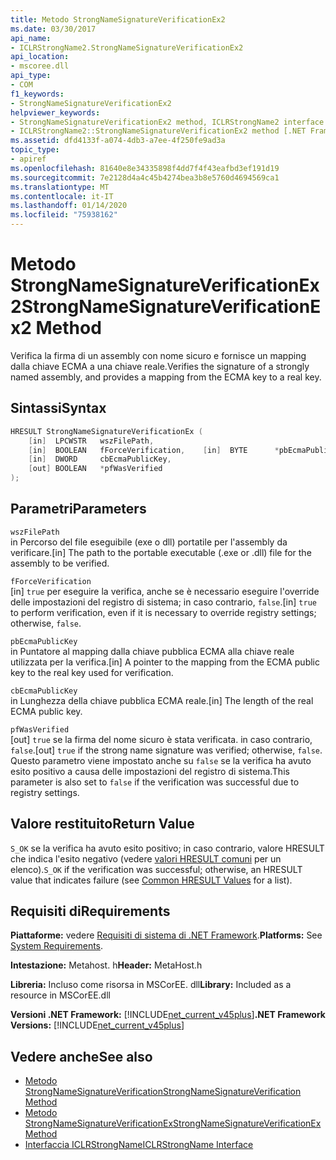 ```yaml
---
title: Metodo StrongNameSignatureVerificationEx2
ms.date: 03/30/2017
api_name:
- ICLRStrongName2.StrongNameSignatureVerificationEx2
api_location:
- mscoree.dll
api_type:
- COM
f1_keywords:
- StrongNameSignatureVerificationEx2
helpviewer_keywords:
- StrongNameSignatureVerificationEx2 method, ICLRStrongName2 interface [.NET Framework hosting]
- ICLRStrongName2::StrongNameSignatureVerificationEx2 method [.NET Framework hosting]
ms.assetid: dfd4133f-a074-4db3-a7ee-4f250fe9ad3a
topic_type:
- apiref
ms.openlocfilehash: 81640e8e34335898f4dd7f4f43eafbd3ef191d19
ms.sourcegitcommit: 7e2128d4a4c45b4274bea3b8e5760d4694569ca1
ms.translationtype: MT
ms.contentlocale: it-IT
ms.lasthandoff: 01/14/2020
ms.locfileid: "75938162"
---
```

# <a name="strongnamesignatureverificationex2-method"></a><span data-ttu-id="ca955-102">Metodo StrongNameSignatureVerificationEx2</span><span class="sxs-lookup"><span data-stu-id="ca955-102">StrongNameSignatureVerificationEx2 Method</span></span>
<span data-ttu-id="ca955-103">Verifica la firma di un assembly con nome sicuro e fornisce un mapping dalla chiave ECMA a una chiave reale.</span><span class="sxs-lookup"><span data-stu-id="ca955-103">Verifies the signature of a strongly named assembly, and provides a mapping from the ECMA key to a real key.</span></span>  
  
## <a name="syntax"></a><span data-ttu-id="ca955-104">Sintassi</span><span class="sxs-lookup"><span data-stu-id="ca955-104">Syntax</span></span>  
  
```cpp  
HRESULT StrongNameSignatureVerificationEx (  
    [in]  LPCWSTR   wszFilePath,  
    [in]  BOOLEAN   fForceVerification,    [in]  BYTE      *pbEcmaPublicKey,  
    [in]  DWORD     cbEcmaPublicKey,  
    [out] BOOLEAN   *pfWasVerified  
);  
```  
  
## <a name="parameters"></a><span data-ttu-id="ca955-105">Parametri</span><span class="sxs-lookup"><span data-stu-id="ca955-105">Parameters</span></span>  
 `wszFilePath`  
 <span data-ttu-id="ca955-106">in Percorso del file eseguibile (exe o dll) portatile per l'assembly da verificare.</span><span class="sxs-lookup"><span data-stu-id="ca955-106">[in] The path to the portable executable (.exe or .dll) file for the assembly to be verified.</span></span>  
  
 `fForceVerification`  
 <span data-ttu-id="ca955-107">[in] `true` per eseguire la verifica, anche se è necessario eseguire l'override delle impostazioni del registro di sistema; in caso contrario, `false`.</span><span class="sxs-lookup"><span data-stu-id="ca955-107">[in] `true` to perform verification, even if it is necessary to override registry settings; otherwise, `false`.</span></span>  
  
 `pbEcmaPublicKey`  
 <span data-ttu-id="ca955-108">in Puntatore al mapping dalla chiave pubblica ECMA alla chiave reale utilizzata per la verifica.</span><span class="sxs-lookup"><span data-stu-id="ca955-108">[in] A pointer to the mapping from the ECMA public key to the real key used for verification.</span></span>  
  
 `cbEcmaPublicKey`  
 <span data-ttu-id="ca955-109">in Lunghezza della chiave pubblica ECMA reale.</span><span class="sxs-lookup"><span data-stu-id="ca955-109">[in] The length of the real ECMA public key.</span></span>  
  
 `pfWasVerified`  
 <span data-ttu-id="ca955-110">[out] `true` se la firma del nome sicuro è stata verificata. in caso contrario, `false`.</span><span class="sxs-lookup"><span data-stu-id="ca955-110">[out] `true` if the strong name signature was verified; otherwise, `false`.</span></span> <span data-ttu-id="ca955-111">Questo parametro viene impostato anche su `false` se la verifica ha avuto esito positivo a causa delle impostazioni del registro di sistema.</span><span class="sxs-lookup"><span data-stu-id="ca955-111">This parameter is also set to `false` if the verification was successful due to registry settings.</span></span>  
  
## <a name="return-value"></a><span data-ttu-id="ca955-112">Valore restituito</span><span class="sxs-lookup"><span data-stu-id="ca955-112">Return Value</span></span>  
 <span data-ttu-id="ca955-113">`S_OK` se la verifica ha avuto esito positivo; in caso contrario, valore HRESULT che indica l'esito negativo (vedere [valori HRESULT comuni](/windows/win32/seccrypto/common-hresult-values) per un elenco).</span><span class="sxs-lookup"><span data-stu-id="ca955-113">`S_OK` if the verification was successful; otherwise, an HRESULT value that indicates failure (see [Common HRESULT Values](/windows/win32/seccrypto/common-hresult-values) for a list).</span></span>  
  
## <a name="requirements"></a><span data-ttu-id="ca955-114">Requisiti di</span><span class="sxs-lookup"><span data-stu-id="ca955-114">Requirements</span></span>  
 <span data-ttu-id="ca955-115">**Piattaforme:** vedere [Requisiti di sistema di .NET Framework](../../../../docs/framework/get-started/system-requirements.md).</span><span class="sxs-lookup"><span data-stu-id="ca955-115">**Platforms:** See [System Requirements](../../../../docs/framework/get-started/system-requirements.md).</span></span>  
  
 <span data-ttu-id="ca955-116">**Intestazione:** Metahost. h</span><span class="sxs-lookup"><span data-stu-id="ca955-116">**Header:** MetaHost.h</span></span>  
  
 <span data-ttu-id="ca955-117">**Libreria:** Incluso come risorsa in MSCorEE. dll</span><span class="sxs-lookup"><span data-stu-id="ca955-117">**Library:** Included as a resource in MSCorEE.dll</span></span>  
  
 <span data-ttu-id="ca955-118">**Versioni .NET Framework:** [!INCLUDE[net_current_v45plus](../../../../includes/net-current-v45plus-md.md)]</span><span class="sxs-lookup"><span data-stu-id="ca955-118">**.NET Framework Versions:** [!INCLUDE[net_current_v45plus](../../../../includes/net-current-v45plus-md.md)]</span></span>  
  
## <a name="see-also"></a><span data-ttu-id="ca955-119">Vedere anche</span><span class="sxs-lookup"><span data-stu-id="ca955-119">See also</span></span>

- [<span data-ttu-id="ca955-120">Metodo StrongNameSignatureVerification</span><span class="sxs-lookup"><span data-stu-id="ca955-120">StrongNameSignatureVerification Method</span></span>](../../../../docs/framework/unmanaged-api/hosting/iclrstrongname-strongnamesignatureverification-method.md)
- [<span data-ttu-id="ca955-121">Metodo StrongNameSignatureVerificationEx</span><span class="sxs-lookup"><span data-stu-id="ca955-121">StrongNameSignatureVerificationEx Method</span></span>](../../../../docs/framework/unmanaged-api/hosting/iclrstrongname-strongnamesignatureverificationex-method.md)
- [<span data-ttu-id="ca955-122">Interfaccia ICLRStrongName</span><span class="sxs-lookup"><span data-stu-id="ca955-122">ICLRStrongName Interface</span></span>](../../../../docs/framework/unmanaged-api/hosting/iclrstrongname-interface.md)
